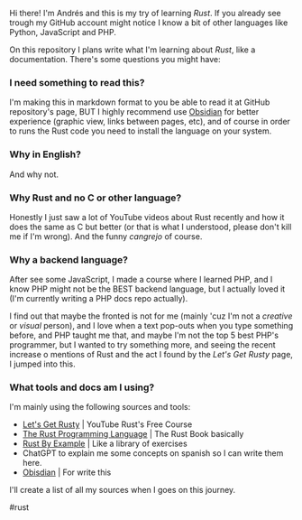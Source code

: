 Hi there! I'm Andrés and this is my try of learning _Rust_. If you already see trough my GitHub account might notice I know a bit of other languages like Python, JavaScript and PHP.

On this repository I plans write what I'm learning about _Rust_, like a documentation. There's some questions you might have:

### I need something to read this?
I'm making this in markdown format to you be able to read it at GitHub repository's page, BUT I highly recommend use [Obsidian](https://obsidian.md/) for better experience (graphic view, links between pages, etc), and of course in order to runs the Rust code you need to install the language on your system.

### Why in English?
And why not.

### Why Rust and no C or other language?
Honestly I just saw a lot of YouTube videos about Rust recently and how it does the same as C but better (or that is what I understood, please don't kill me if I'm wrong). And the funny _cangrejo_ of course.

### Why a backend language?
After see some JavaScript, I made a course where I learned PHP, and I know PHP might not be the BEST backend language, but I actually loved it (I'm currently writing a PHP docs repo actually).

I find out that maybe the fronted is not for me (mainly 'cuz I'm not  a _creative_ or _visual_ person), and I love when a text pop-outs when you type something before, and PHP taught me that, and maybe I'm not the top 5 best PHP's programmer, but I wanted to try something more, and seeing the recent increase o mentions of Rust and the act I found by the _Let's Get Rusty_ page, I jumped into this.

### What tools and docs am I using?
I'm mainly using the following sources and tools:

- [Let's Get Rusty](https://learn.letsgetrusty.com/beginner/setup.html) | YouTube Rust's Free Course
- [The Rust Programming Language](https://doc.rust-lang.org/book/title-page.html) | The Rust Book basically
- [Rust By Example](https://doc.rust-lang.org/rust-by-example/) | Like a library of exercises
- ChatGPT to explain me some concepts on spanish so I can write them here.
- [Obisdian](https://obsidian.md/) | For write this

I'll create a list of all my sources when I goes on this journey.

#rust
